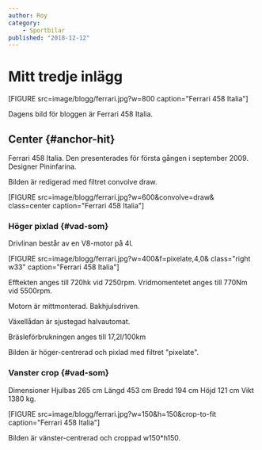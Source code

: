 ```yaml
---
author: Roy
category:
    - Sportbilar
published: "2018-12-12"
---
```

Mitt tredje inlägg
==================================

[FIGURE src=image/blogg/ferrari.jpg?w=800 caption="Ferrari 458 Italia"]

Dagens bild för bloggen är Ferrari 458 Italia.

<!--more-->


Center {#anchor-hit}
-----------------------------------
Ferrari 458 Italia. Den presenterades för första gången i september 2009.
Designer Pininfarina.

Bilden är redigerad med filtret convolve draw.

[FIGURE src=image/blogg/ferrari.jpg?w=600&convolve=draw& class=center caption="Ferrari 458 Italia"]


### Höger pixlad {#vad-som}

Drivlinan består av en V8-motor på 4l.

[FIGURE src=image/blogg/ferrari.jpg?w=400&f=pixelate,4,0& class="right w33" caption="Ferrari 458 Italia"]

Efftekten anges till 720hk vid 7250rpm.
Vridmomentetet anges till 770Nm vid 5500rpm.

Motorn är mittmonterad. Bakhjulsdriven.

Växellådan är sjustegad halvautomat.

Bräsleförbrukningen anges till 17,2l/100km

Bilden är höger-centrerad och pixlad med filtret "pixelate".


### Vanster crop {#vad-som}

Dimensioner
Hjulbas	265 cm
Längd	453 cm
Bredd	194 cm
Höjd	121 cm
Vikt	1380 kg.

[FIGURE src=image/blogg/ferrari.jpg?w=150&h=150&crop-to-fit caption="Ferrari 458 Italia"]

Bilden är vänster-centrerad och croppad w150*h150.
